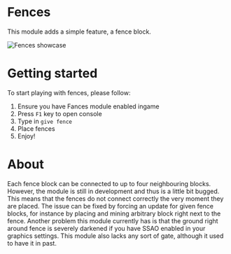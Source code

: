 Fences
======

This module adds a simple feature, a fence block.

![Fences showcase](https://i.imgur.com/5cT16lG.png)

# Getting started

To start playing with fences, please follow:

1) Ensure you have Fances module enabled ingame
2) Press ```F1``` key to open console
3) Type in `give fence`
4) Place fences
5) Enjoy!

# About

Each fence block can be connected to up to four neighbouring blocks. However, the module is still in development and thus is a little bit bugged. This means that the fences do not connect correctly the very moment they are placed. The issue can be fixed by forcing an update for given fence blocks, for instance by placing and mining arbitrary block right next to the fence. Another problem this module currently has is that the ground right around fence is severely darkened if you have SSAO enabled in your graphics settings. This module also lacks any sort of gate, although it used to have it in past.

